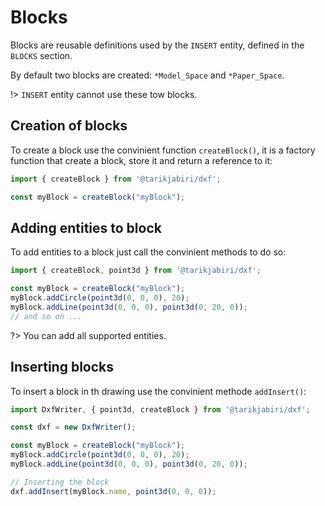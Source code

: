 # Blocks

Blocks are reusable definitions used by the ```INSERT``` entity, defined in the ```BLOCKS``` section.

By default two blocks are created: ```*Model_Space``` and ```*Paper_Space```.

!> ```INSERT``` entity cannot use these tow blocks.

## Creation of blocks

To create a block use the convinient function ```createBlock()```, it is a factory function that create a block, store it and return a reference to it:

```js
import { createBlock } from '@tarikjabiri/dxf';

const myBlock = createBlock("myBlock");
```

## Adding entities to block

To add entities to a block just call the convinient methods to do so:

```js
import { createBlock, point3d } from '@tarikjabiri/dxf';

const myBlock = createBlock("myBlock");
myBlock.addCircle(point3d(0, 0, 0), 20);
myBlock.addLine(point3d(0, 0, 0), point3d(0, 20, 0));
// and so on ...
```

?> You can add all supported entities.

## Inserting blocks

To insert a block in th drawing use the convinient methode ```addInsert()```:

```js
import DxfWriter, { point3d, createBlock } from '@tarikjabiri/dxf';

const dxf = new DxfWriter();

const myBlock = createBlock("myBlock");
myBlock.addCircle(point3d(0, 0, 0), 20);
myBlock.addLine(point3d(0, 0, 0), point3d(0, 20, 0));

// Inserting the block
dxf.addInsert(myBlock.name, point3d(0, 0, 0));
```
